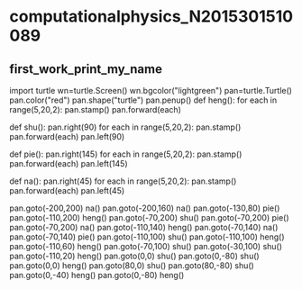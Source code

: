 # computationalphysics_N2015301510089
## first_work_print_my_name
import turtle
wn=turtle.Screen()
wn.bgcolor("lightgreen")
pan=turtle.Turtle()
pan.color("red")
pan.shape("turtle")
pan.penup()
def heng():
    for each in range(5,20,2):
        pan.stamp()
        pan.forward(each)

def shu():
    pan.right(90)
    for each in range(5,20,2):
        pan.stamp()
        pan.forward(each)
    pan.left(90)
    
def pie():
    pan.right(145)
    for each in range(5,20,2):
        pan.stamp()
        pan.forward(each)
    pan.left(145)
    
def na():
    pan.right(45)
    for each in range(5,20,2):
        pan.stamp()
        pan.forward(each)
    pan.left(45)
        
      
    

pan.goto(-200,200)
na()
pan.goto(-200,160)
na()
pan.goto(-130,80)
pie()
pan.goto(-110,200)
heng()
pan.goto(-70,200)
shu()
pan.goto(-70,200)
pie()
pan.goto(-70,200)
na()
pan.goto(-110,140)
heng()
pan.goto(-70,140)
na()
pan.goto(-70,140)
pie()
pan.goto(-110,100)
shu()
pan.goto(-110,100)
heng()
pan.goto(-110,60)
heng()
pan.goto(-70,100)
shu()
pan.goto(-30,100)
shu()
pan.goto(-110,20)
heng()
pan.goto(0,0)
shu()
pan.goto(0,-80)
shu()
pan.goto(0,0)
heng()
pan.goto(80,0)
shu()
pan.goto(80,-80)
shu()
pan.goto(0,-40)
heng()
pan.goto(0,-80)
heng()
